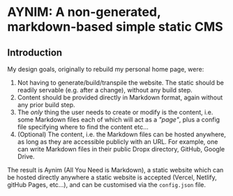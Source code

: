 # AYNIM: A non-generated, markdown-based simple static CMS

Introduction
-----

My design goals, originally to rebuild my personal home page, were:

1. Not having to generate/build/transpile the website. The static should be readily servable (e.g. after a change), without any build step.
2. Content should be provided directly in Markdown format, again without any prior build step.
3. The _only_ thing the user needs to create or modify is the content, i.e. some Markdown files each of which will act as a _"page"_, plus a config file specifying where to find the content etc...
4. (Optional) The content, i.e. the Markdown files can be hosted anywhere, as long as they are accessible publicly with an URL. For example, one can write Markdown files in their public Dropx directory, GitHub, Google Drive.

The result is Aynim (All You Need is Markdown), a static website which can be hosted directly anywhere a static website is accepted (Vercel, Netlify, gitHub Pages, etc...), and can be customised via the `config.json` file. 
